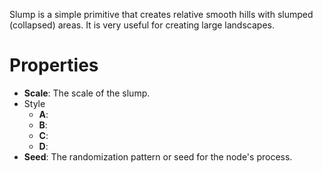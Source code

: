 


Slump is a simple primitive that creates relative smooth hills with slumped (collapsed) areas. It is very useful for creating large landscapes.



# Properties

- **Scale**: The scale of the slump.
- Style
  - **A**: <desc>
  - **B**: <desc>
  - **C**: <desc>
  - **D**: <desc>
- **Seed**: The randomization pattern or seed for the node's process.




